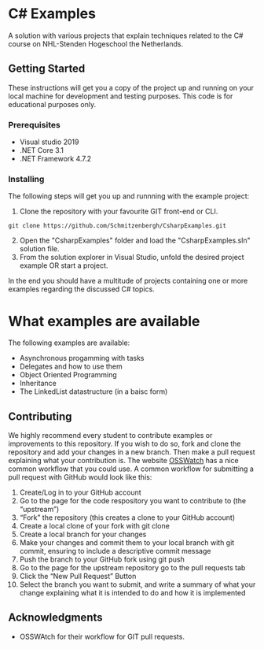 # C# Examples
A solution with various projects that explain techniques related to the C# course on NHL-Stenden Hogeschool the Netherlands. 

## Getting Started
These instructions will get you a copy of the project up and running on your local machine for development and testing purposes. This code is for educational purposes only.

### Prerequisites
- Visual studio 2019
- .NET Core 3.1
- .NET Framework 4.7.2

### Installing
The following steps will get you up and runnning with the example project:
1. Clone the repository with your favourite GIT front-end or CLI.
```
git clone https://github.com/Schmitzenbergh/CsharpExamples.git
```
2. Open the "CsharpExamples" folder and load the "CsharpExamples.sln" solution file.
3. From the solution explorer in Visual Studio, unfold the desired project example OR start a project.

In the end you should have a multitude of projects containing one or more examples regarding the discussed C# topics.

# What examples are available
The following examples are available:
- Asynchronous progamming with tasks
- Delegates and how to use them
- Object Oriented Programming 
- Inheritance
- The LinkedList datastructure (in a baisc form)

## Contributing
We highly recommend every student to contribute examples or improvements to this repository. If you wish to do so, fork and clone the repository and add your changes in a new branch. Then make a pull request explaining what your contribution is. The website [OSSWatch](http://oss-watch.ac.uk/resources/pullrequest) has a nice common workflow that you could use.
A common workflow for submitting a pull request with GitHub would look like this:
1. Create/Log in to your GitHub account
2. Go to the page for the code respository you want to contribute to (the “upstream”)
3. “Fork” the repository (this creates a clone to your GitHub account)
4. Create a local clone of your fork with git clone
5. Create a local branch for your changes
6. Make your changes and commit them to your local branch with git commit, ensuring to include a descriptive commit message
7. Push the branch to your GitHub fork using git push
8. Go to the page for the upstream repository go to the pull requests tab
9. Click the “New Pull Request” Button
10. Select the branch you want to submit, and write a summary of what your change explaining what it is intended to do and how it is implemented

## Acknowledgments
* OSSWAtch for their workflow for GIT pull requests.
